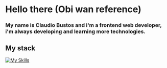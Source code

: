 # Hello there (Obi wan reference)

### My name is Claudio Bustos and i'm a frontend web developer, i'm always developing and learning more technologies.

## My stack

[![My Skills](https://skillicons.dev/icons?i=html,css,js,react,typescript,astro,git)](https://skillicons.dev)

